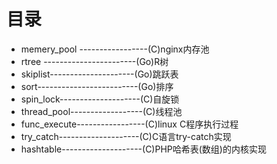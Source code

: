 # 目录

* memery_pool -----------------(C)nginx内存池
* rtree -----------------------(Go)R树
* skiplist---------------------(Go)跳跃表
* sort-------------------------(Go)排序
* spin_lock--------------------(C)自旋锁
* thread_pool------------------(C)线程池
* func_execute-----------------(C)linux C程序执行过程
* try_catch--------------------(C)C语言try-catch实现
* hashtable--------------------(C)PHP哈希表(数组)的内核实现

